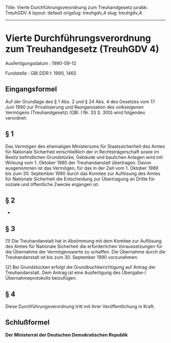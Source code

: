 Title: Vierte Durchführungsverordnung zum Treuhandgesetz
jurabk: TreuhGDV 4
layout: default
origslug: treuhgdv_4
slug: treuhgdv_4

---

# Vierte Durchführungsverordnung zum Treuhandgesetz (TreuhGDV 4)

Ausfertigungsdatum
:   1990-09-12

Fundstelle
:   GBl DDR I: 1990, 1465



## Eingangsformel

Auf der Grundlage des § 1 Abs. 2 und § 24 Abs. 4 des Gesetzes vom 17.
Juni 1990 zur Privatisierung und Reorganisation des volkseigenen
Vermögens (Treuhandgesetz) (GBl. I Nr. 33 S. 300) wird folgendes
verordnet:


## § 1

Das Vermögen des ehemaligen Ministeriums für Staatssicherheit des
Amtes für Nationale Sicherheit einschließlich der in
Rechtsträgerschaft sowie im Besitz befindlichen Grundstücke, Gebäude
und baulichen Anlagen wird mit Wirkung vom 1. Oktober 1990 der
Treuhandanstalt übertragen. Davon ausgenommen ist das Vermögen, für
das in der Zeit vom 1. Oktober 1989 bis zum 30. September 1990 durch
das Komitee zur Auflösung des Amtes für Nationale Sicherheit die
Entscheidung zur Übertragung an Dritte für soziale und öffentliche
Zwecke ergangen ist.


## § 2

-


## § 3

(1) Die Treuhandanstalt hat in Abstimmung mit dem Komitee zur
Auflösung des Amtes für Nationale Sicherheit die erforderlichen
Voraussetzungen für die Übernahme der Vermögenswerte zu schaffen. Die
Übernahme durch die Treuhandanstalt ist bis zum 30. September 1990
vorzunehmen.

(2) Bei Grundstücken erfolgt die Grundbuchberichtigung auf Antrag der
Treuhandanstalt. Dem Antrag ist eine Ausfertigung des
Übergabe-/Übernahmeprotokolls beizufügen.


## § 4

Diese Durchführungsverordnung tritt mit ihrer Veröffentlichung in
Kraft.


## Schlußformel

**Der Ministerrat der Deutschen Demokratischen Republik**

